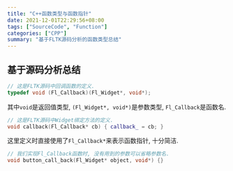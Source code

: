 ```yaml
---
title: "C++函数类型与函数指针"
date: 2021-12-01T22:29:56+08:00
tags: ["SourceCode", "Function"]
categories: ["CPP"]
summary: "基于FLTK源码分析的函数类型总结"
---
```


## 基于源码分析总结

```cpp
// 这是FLTK源码中回调函数的定义.
typedef void (Fl_Callback)(Fl_Widget*, void*);
```

其中`void`是返回值类型, `(Fl_Widget*, void*)`是参数类型, `Fl_Callback`是函数名.

```cpp
// 这是FLTK源码中Widget绑定方法的定义.
void callback(Fl_Callback* cb) { callback_ = cb; }
```

这里定义时直接使用了`Fl_Callback*`来表示函数指针, 十分简洁.

```cpp
// 我们实现Fl_Callback函数时, 没有用到的参数可以省略参数名.
void button_call_back(Fl_Widget* object, void*) {}
```
